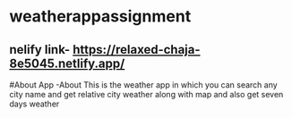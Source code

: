 # weatherappassignment



## nelify link- https://relaxed-chaja-8e5045.netlify.app/


#About App
-About
This is the weather app in which you can search any city name and get relative city weather along with map and also get seven days weather
